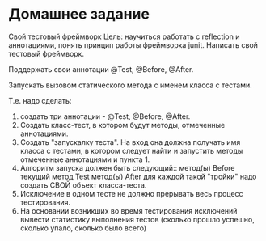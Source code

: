# Домашнее задание
Свой тестовый фреймворк
Цель: научиться работать с reflection и аннотациями, понять принцип работы фреймворка junit.
Написать свой тестовый фреймворк.

Поддержать свои аннотации @Test, @Before, @After.

Запускать вызовом статического метода с именем класса с тестами.

Т.е. надо сделать:
1) создать три аннотации - @Test, @Before, @After.
2) Создать класс-тест, в котором будут методы, отмеченные аннотациями.
3) Создать "запускалку теста". На вход она должна получать имя класса с тестами, в котором следует найти и запустить методы отмеченные аннотациями и пункта 1.
4) Алгоритм запуска должен быть следующий::
метод(ы) Before
текущий метод Test
метод(ы) After
для каждой такой "тройки" надо создать СВОЙ объект класса-теста.
5) Исключение в одном тесте не должно прерывать весь процесс тестирования.
6) На основании возникших во время тестирования исключений вывести статистику выполнения тестов (сколько прошло успешно, сколько упало, сколько было всего)  